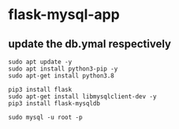 # flask-mysql-app

## update the db.ymal respectively

```
sudo apt update -y
sudo apt install python3-pip -y
sudo apt-get install python3.8

pip3 install flask
sudo apt-get install libmysqlclient-dev -y
pip3 install flask-mysqldb

sudo mysql -u root -p
```
